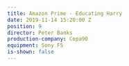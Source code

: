 ```yaml
---
title: Amazon Prime - Educating Harry
date: 2019-11-14 15:20:00 Z
position: 9
director: Peter Banks
production-company: Copa90
equipment: Sony F5
is-shown: false
---
```


